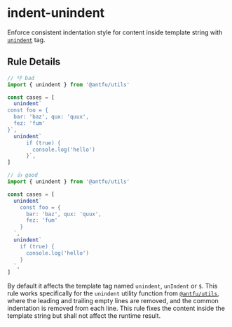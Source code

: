 # indent-unindent

Enforce consistent indentation style for content inside template string with [`unindent`](https://github.com/antfu/utils/blob/6cc9a99faaca1767969a375fdb2f222130d196c8/src/string.ts#L124) tag.

## Rule Details

<!-- eslint-skip -->
```js
// 👎 bad
import { unindent } from '@antfu/utils'

const cases = [
  unindent`
const foo = {
  bar: 'baz', qux: 'quux',
  fez: 'fum'
}`,
  unindent`
      if (true) {
        console.log('hello')
      }`,
]
```

<!-- eslint-skip -->
```js
// 👍 good
import { unindent } from '@antfu/utils'

const cases = [
  unindent`
    const foo = {
      bar: 'baz', qux: 'quux',
      fez: 'fum'
    }
  `,
  unindent`
    if (true) {
      console.log('hello')
    }
  `,
]
```

By default it affects the template tag named `unindent`, `unIndent` or `$`. This rule works specifically for the `unindent` utility function from [`@antfu/utils`](https://github.com/antfu/utils), where the leading and trailing empty lines are removed, and the common indentation is removed from each line. This rule fixes the content inside the template string but shall not affect the runtime result.
